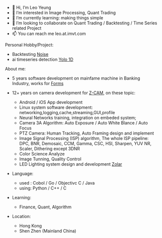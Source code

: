 - 👋 Hi, I’m Leo Yeung
- 👀 I’m interested in Image Processing, Quant Trading
- 🌱 I’m currently learning: making things simple
- 💞️ I’m looking to collaborate on Quant Trading / Backtesting / Time Series related Project
- 📫 You can reach me leo.at.imvt.com

Personal Hobby/Project:
 - Backtesting [Noise](https://github.com/milliyang/noise)
 - ai timeseries detection [Yolo 1D](https://github.com/milliyang/yolo1d)
 
About me:
- 5 years software development on mainfame machine in Banking Industry, works for [Forms](https://www.formssi.com/pc/home)
- 12+ years on camera development for [Z-CAM](https://www.z-cam.com/zcame2/), on these topic:
  - Android / iOS App development
  - Linux system software development: networking,logging,cache,streaming,GUI,profile
  - Neural Networks training, integration on embeded system;
  - Camera 3A Algorithm: Auto Exposure / Auto White Blance / Auto Focus
  - PTZ Camera: Human Tracking, Auto Framing design and implement
  - Image Signal Processing (ISP) algorithm, The whole ISP pipeline: DPC, BNR, Demosaic, CCM, Gamma, CSC, HSI, Sharpen, YUV NR, Scaler, Dithering except 3DNR
  - Color Science Analyze
  - Image Tunning, Quality Control
  - LED Lighting system design and development [Zolar](https://www.z-cam.com/zolar/)

- Language:
   - used : Cobol / Go / Objectivc C / Java
   - using: Python / C++ / C

- Learning:
   - Finance, Quant, Algorithm

- Location:
   - Hong Kong
   - Shen Zhen (Mainland China)
